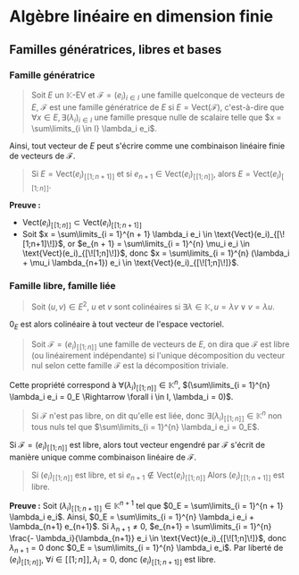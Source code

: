 # Algèbre linéaire en dimension finie
## Familles génératrices, libres et bases
### Famille génératrice
> Soit $E$ un $\mathbb{K}$-EV et $\mathcal{F} = (e_i)_{i \in I}$
> une famille quelconque de vecteurs de $E$,
> $\mathcal{F}$ est une famille génératrice de $E$
> si $E = \text{Vect}(\mathcal{F})$, c'est-à-dire que
> $\forall x \in E, \exists (\lambda_i)_{i \in I}$
> une famille presque nulle de scalaire telle que $x = \sum\limits_{i \in I} \lambda_i e_i$.

Ainsi, tout vecteur de $E$ peut s'écrire comme une combinaison linéaire finie de
vecteurs de $\mathcal{F}$.

> Si $E = \text{Vect}(e_i)_{[\![1;n+1]\!]}$ et si $e_{n + 1} \in \text{Vect}(e_i)_{[\![1;n]\!]}$,
> alors $E = \text{Vect}(e_i)_{[\![1;n]\!]}$.

__Preuve :__
- $\text{Vect}(e_i)_{[\![1;n]\!]} \subset \text{Vect}(e_i)_{[\![1;n+1]\!]}$
- Soit $x = \sum\limits_{i = 1}^{n + 1} \lambda_i e_i \in \text{Vect}(e_i)_{[\![1;n+1]\!]}$,
  or $e_{n + 1} = \sum\limits_{i = 1}^{n} \mu_i e_i \in \text{Vect}(e_i)_{[\![1;n]\!]}$,
  donc $x = \sum\limits_{i = 1}^{n} (\lambda_i + \mu_i \lambda_{n+1}) e_i \in \text{Vect}(e_i)_{[\![1;n]\!]}$.

### Famille libre, famille liée
> Soit $(u,v) \in E^2$, $u$ et $v$ sont colinéaires si $\exists \lambda \in \mathbb{K}, u = \lambda v \lor v = \lambda u$.

$0_E$ est alors colinéaire à tout vecteur de l'espace vectoriel.

> Soit $\mathcal{F} = (e_i)_{[\![1;n]\!]}$ une famille de vecteurs de $E$,
> on dira que $\mathcal{F}$ est libre (ou linéairement indépendante) si
> l'unique décomposition du vecteur nul selon cette famille $\mathcal{F}$
> est la décomposition triviale.

Cette propriété correspond à $\forall (\lambda_i)_{[\![1;n]\!]} \in \mathbb{K}^n,$
$(\sum\limits_{i = 1}^{n} \lambda_i e_i = 0_E \Rightarrow \forall i \in I, \lambda_i = 0)$.

> Si $\mathcal{F}$ n'est pas libre, on dit qu'elle est liée, donc
> $\exists (\lambda_i)_{[\![1;n]\!]} \in \mathbb{K}^n$
> non tous nuls tel que $\sum\limits_{i = 1}^{n} \lambda_i e_i = 0_E$.

Si $\mathcal{F} = (e_i)_{[\![1;n]\!]}$ est libre, alors tout vecteur engendré
par $\mathcal{F}$ s'écrit de manière unique comme combinaison linéaire de $\mathcal{F}$.

> Si $(e_i)_{[\![1;n]\!]}$ est libre, et si $e_{n+1} \not\in \text{Vect}(e_i)_{[\![1;n]\!]}$
> Alors $(e_i)_{[\![1;n+1]\!]}$ est libre.

__Preuve :__ Soit $(\lambda_i)_{[\![1;n+1]\!]} \in \mathbb{K}^{n+1}$ tel que
$0_E = \sum\limits_{i = 1}^{n + 1} \lambda_i e_i$.
Ainsi, $0_E = \sum\limits_{i = 1}^{n} \lambda_i e_i + \lambda_{n+1} e_{n+1}$.
Si $\lambda_{n+1} \neq 0$, $e_{n+1} = \sum\limits_{i = 1}^{n} \frac{- \lambda_i}{\lambda_{n+1}} e_i \in \text{Vect}(e_i)_{[\![1;n]\!]}$,
donc $\lambda_{n+1} = 0$ donc $0_E = \sum\limits_{i = 1}^{n} \lambda_i e_i$. Par
liberté de $(e_i)_{[\![1;n]\!]}$, $\forall i \in [\![1;n]\!], \lambda_i = 0$,
donc $(e_i)_{[\![1;n+1]\!]}$ est libre.
